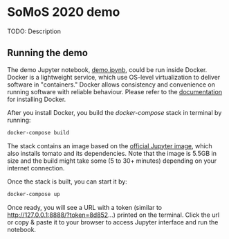 # SoMoS 2020 demo

TODO: Description

## Running the demo

The demo Jupyter notebook, [demo.ipynb](demo.ipynb), could be run inside Docker. Docker is a lightweight service, which use OS-level virtualization to deliver software in "containers." Docker allows consistency and convenience on running software with reliable behaviour. Please refer to the [documentation](https://docs.docker.com/install/) for installing Docker.

After you install Docker, you build the *docker-compose* stack in terminal by running:

```bash
docker-compose build
```

The stack contains an image based on the [official Jupyter image](https://hub.docker.com/r/jupyter/scipy-notebook), which also installs tomato and its dependencies. Note that the image is 5.5GB in size and the build might take some (5 to 30+ minutes) depending on your internet connection.

Once the stack is built, you can start it by:

```bash
docker-compose up
```

Once ready, you will see a URL with a token (similar to http://127.0.0.1:8888/?token=8d852...) printed on the terminal. Click the url or copy & paste it to your browser to access Jupyter interface and run the notebook.
